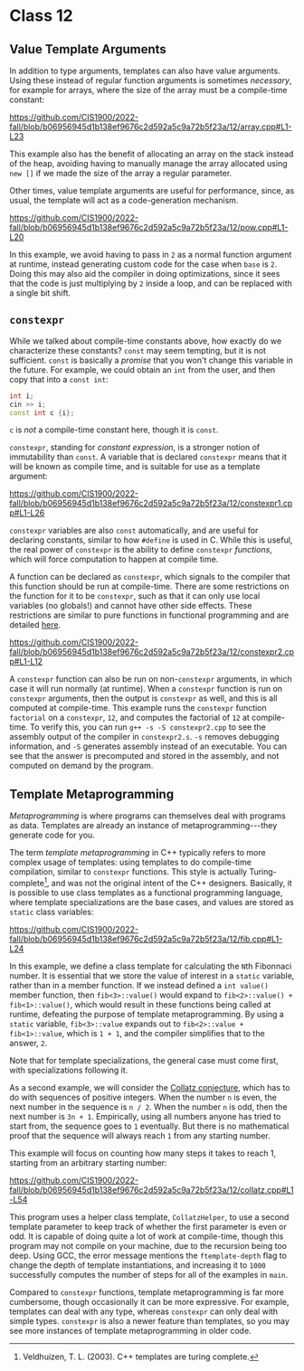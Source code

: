# Class 12

## Value Template Arguments

In addition to type arguments, templates can also have value arguments.
Using these instead of regular function arguments is sometimes *necessary*, for example for arrays, where the size of the array must be a compile-time constant:

https://github.com/CIS1900/2022-fall/blob/b06956945d1b138ef9676c2d592a5c9a72b5f23a/12/array.cpp#L1-L23

This example also has the benefit of allocating an array on the stack instead of the heap, avoiding having to manually manage the array allocated using `new []` if we made the size of the array a regular parameter.

Other times, value template arguments are useful for performance, since, as usual, the template will act as a code-generation mechanism.

https://github.com/CIS1900/2022-fall/blob/b06956945d1b138ef9676c2d592a5c9a72b5f23a/12/pow.cpp#L1-L20

In this example, we avoid having to pass in `2` as a normal function argument at runtime, instead generating custom code for the case when `base` is `2`.
Doing this may also aid the compiler in doing optimizations, since it sees that the code is just multiplying by `2` inside a loop, and can be replaced with a single bit shift.

## `constexpr`

While we talked about compile-time constants above, how exactly do we characterize these constants?
`const` may seem tempting, but it is not sufficient.
`const` is basically a *promise* that you won't change this variable in the future.
For example, we could obtain an `int` from the user, and then copy that into a `const int`:
```c++
int i;
cin >> i;
const int c {i};
```
`c` is *not* a compile-time constant here, though it is `const`.

`constexpr`, standing for *constant expression*, is a stronger notion of immutability than `const`.
A variable that is declared `constexpr` means that it will be known as compile time, and is suitable for use as a template argument:

https://github.com/CIS1900/2022-fall/blob/b06956945d1b138ef9676c2d592a5c9a72b5f23a/12/constexpr1.cpp#L1-L26

`constexpr` variables are also `const` automatically, and are useful for declaring constants, similar to how `#define` is used in C.
While this is useful, the real power of `constexpr` is the ability to define `constexpr` *functions*, which will force computation to happen at compile time.

A function can be declared as `constexpr`, which signals to the compiler that this function should be run at compile-time.
There are some restrictions on the function for it to be `constexpr`, such as that it can only use local variables (no globals!) and cannot have other side effects.
These restrictions are similar to pure functions in functional programming and are detailed [here](https://en.cppreference.com/w/cpp/language/constexpr).

https://github.com/CIS1900/2022-fall/blob/b06956945d1b138ef9676c2d592a5c9a72b5f23a/12/constexpr2.cpp#L1-L12

A `constexpr` function can also be run on non-`constexpr` arguments, in which case it will run normally (at runtime).
When a `constexpr` function is run on `constexpr` arguments, then the output is `constexpr` as well, and this is all computed at compile-time.
This example runs the `constexpr` function `factorial` on a `constexpr`, `12`, and computes the factorial of `12` at compile-time.
To verify this, you can run `g++ -s -S constexpr2.cpp` to see the assembly output of the compiler in `constexpr2.s`.
`-s` removes debugging information, and `-S` generates assembly instead of an executable.
You can see that the answer is precomputed and stored in the assembly, and not computed on demand by the program.

## Template Metaprogramming

*Metaprogramming* is where programs can themselves deal with programs as data.
Templates are already an instance of metaprogramming---they generate code for you.

The term *template metaprogramming* in C++ typically refers to more complex usage of templates: using templates to do compile-time compilation, similar to `constexpr` functions.
This style is actually Turing-complete[^1], and was not the original intent of the C++ designers.
Basically, it is possible to use class templates as a functional programming language, where template specializations are the base cases, and values are stored as `static` class variables:

https://github.com/CIS1900/2022-fall/blob/b06956945d1b138ef9676c2d592a5c9a72b5f23a/12/fib.cpp#L1-L24

In this example, we define a class template for calculating the `N`th Fibonnaci number.
It is essential that we store the value of interest in a `static` variable, rather than in a member function.
If we instead defined a `int value()` member function, then `fib<3>::value()` would expand to `fib<2>::value() + fib<1>::value()`, which would result in these functions being called at runtime, defeating the purpose of template metaprogramming.
By using a `static` variable, `fib<3>::value` expands out to `fib<2>::value + fib<1>::value`, which is `1 + 1`, and the compiler simplifies that to the answer, `2`.

Note that for template specializations, the general case must come first, with specializations following it.

As a second example, we will consider the [Collatz conjecture](https://en.wikipedia.org/wiki/Collatz_conjecture), which has to do with sequences of positive integers.
When the number `n` is even, the next number in the sequence is `n / 2`.
When the number `n` is odd, then the next number is `3n + 1`.
Empirically, using all numbers anyone has tried to start from, the sequence goes to `1` eventually.
But there is no mathematical proof that the sequence will always reach `1` from any starting number.

This example will focus on counting how many steps it takes to reach 1, starting from an arbitrary starting number:

https://github.com/CIS1900/2022-fall/blob/b06956945d1b138ef9676c2d592a5c9a72b5f23a/12/collatz.cpp#L1-L54

This program uses a helper class template, `CollatzHelper`, to use a second template parameter to keep track of whether the first parameter is even or odd.
It is capable of doing quite a lot of work at compile-time, though this program may not compile on your machine, due to the recursion being too deep.
Using GCC, the error message mentions the `ftemplate-depth` flag to change the depth of template instantiations, and increasing it to `1000` successfully computes the number of steps for all of the examples in `main`.

Compared to `constexpr` functions, template metaprogramming is far more cumbersome, though occasionally it can be more expressive.
For example, templates can deal with any type, whereas `constexpr` can only deal with simple types.
`constexpr` is also a newer feature than templates, so you may see more instances of template metaprogramming in older code.

[^1]: Veldhuizen, T. L. (2003). C++ templates are turing complete.
